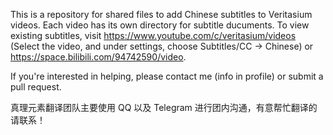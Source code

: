This is a repository for shared files to add Chinese subtitles to Veritasium videos. Each video has its own directory for subtitle ducuments. To view existing subtitles, visit https://www.youtube.com/c/veritasium/videos (Select the video, and under settings, choose Subtitles/CC -> Chinese) or https://space.bilibili.com/94742590/video.

If you're interested in helping, please contact me (info in profile) or submit a pull request.

真理元素翻译团队主要使用 QQ 以及 Telegram 进行团内沟通，有意帮忙翻译的请联系！
